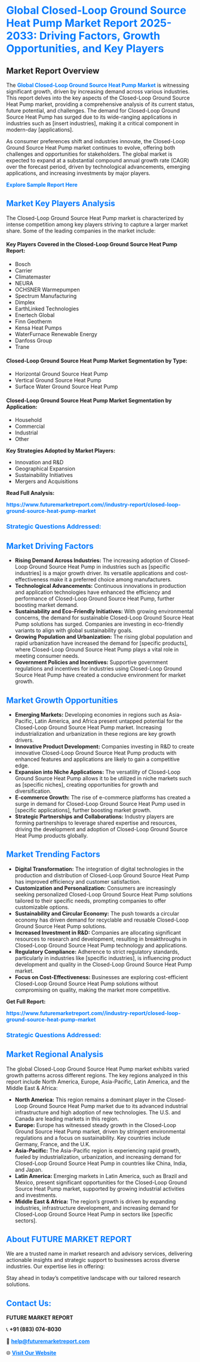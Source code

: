 <h1 style="color: #007BFF;">Global Closed-Loop Ground Source Heat Pump Market Report 2025-2033: Driving Factors, Growth Opportunities, and Key Players</h1>

<section id="overview">
<h2>Market Report Overview</h2>
<p>The <a href="https://www.futuremarketreport.com//industry-report/closed-loop-ground-source-heat-pump-market" style="color: #007BFF; text-decoration: none;"><strong>Global Closed-Loop Ground Source Heat Pump Market</strong></a> is witnessing significant growth, driven by increasing demand across various industries. This report delves into the key aspects of the Closed-Loop Ground Source Heat Pump market, providing a comprehensive analysis of its current status, future potential, and challenges. The demand for Closed-Loop Ground Source Heat Pump has surged due to its wide-ranging applications in industries such as [insert industries], making it a critical component in modern-day [applications].</p>
<p>As consumer preferences shift and industries innovate, the Closed-Loop Ground Source Heat Pump market continues to evolve, offering both challenges and opportunities for stakeholders. The global market is expected to expand at a substantial compound annual growth rate (CAGR) over the forecast period, driven by technological advancements, emerging applications, and increasing investments by major players.</p>
</section>

<section id="overview">
<p><a href="https://www.futuremarketreport.com//request-sample/reportId=84878" style="color: #007BFF; text-decoration: none;"><strong>Explore Sample Report Here</strong></a></p>
</section>

<section id="key-players">
<h2 style="color: #007BFF;">Market Key Players Analysis</h2>
<p>The Closed-Loop Ground Source Heat Pump market is characterized by intense competition among key players striving to capture a larger market share. Some of the leading companies in the market include:</p>
<h4>Key Players Covered in the Closed-Loop Ground Source Heat Pump Report:</h4>
<ul><li>Bosch</li><li>Carrier</li><li>Climatemaster</li><li>NEURA</li><li>OCHSNER Warmepumpen</li><li>Spectrum Manufacturing</li><li>Dimplex</li><li>EarthLinked Technologies</li><li>Enertech Global</li><li>Finn Geotherm</li><li>Kensa Heat Pumps</li><li>WaterFurnace Renewable Energy</li><li>Danfoss Group</li><li>Trane</li></ul>
<h4>Closed-Loop Ground Source Heat Pump Market Segmentation by Type:</h4>
<ul><li>Horizontal Ground Source Heat Pump</li><li>Vertical Ground Source Heat Pump</li><li>Surface Water Ground Source Heat Pump</li></ul>

<h4>Closed-Loop Ground Source Heat Pump Market Segmentation by Application:</h4>
<ul><li>Household</li><li>Commercial</li><li>Industrial</li><li>Other</li></ul>
<p><strong>Key Strategies Adopted by Market Players:</strong></p>
<ul>
<li>Innovation and R&D</li>
<li>Geographical Expansion</li>
<li>Sustainability Initiatives</li>
<li>Mergers and Acquisitions</li>
</ul>
</section>

<section>
<p><strong>Read Full Analysis: </strong></p><a href="https://www.futuremarketreport.com//industry-report/closed-loop-ground-source-heat-pump-market" style="color: #007BFF; text-decoration: none;"><strong>https://www.futuremarketreport.com//industry-report/closed-loop-ground-source-heat-pump-market</strong></a>
<h3 style="color: #007BFF;">Strategic Questions Addressed:</h3>
</section>

<section id="driving-factors">
<h2 style="color: #007BFF;">Market Driving Factors</h2>
<ul>
<li><strong>Rising Demand Across Industries:</strong> The increasing adoption of Closed-Loop Ground Source Heat Pump in industries such as [specific industries] is a major growth driver. Its versatile applications and cost-effectiveness make it a preferred choice among manufacturers.</li>
<li><strong>Technological Advancements:</strong> Continuous innovations in production and application technologies have enhanced the efficiency and performance of Closed-Loop Ground Source Heat Pump, further boosting market demand.</li>
<li><strong>Sustainability and Eco-Friendly Initiatives:</strong> With growing environmental concerns, the demand for sustainable Closed-Loop Ground Source Heat Pump solutions has surged. Companies are investing in eco-friendly variants to align with global sustainability goals.</li>
<li><strong>Growing Population and Urbanization:</strong> The rising global population and rapid urbanization have increased the demand for [specific products], where Closed-Loop Ground Source Heat Pump plays a vital role in meeting consumer needs.</li>
<li><strong>Government Policies and Incentives:</strong> Supportive government regulations and incentives for industries using Closed-Loop Ground Source Heat Pump have created a conducive environment for market growth.</li>
</ul>
</section>

<section id="growth-opportunities">
<h2 style="color: #007BFF;">Market Growth Opportunities</h2>
<ul>
<li><strong>Emerging Markets:</strong> Developing economies in regions such as Asia-Pacific, Latin America, and Africa present untapped potential for the Closed-Loop Ground Source Heat Pump market. Increasing industrialization and urbanization in these regions are key growth drivers.</li>
<li><strong>Innovative Product Development:</strong> Companies investing in R&D to create innovative Closed-Loop Ground Source Heat Pump products with enhanced features and applications are likely to gain a competitive edge.</li>
<li><strong>Expansion into Niche Applications:</strong> The versatility of Closed-Loop Ground Source Heat Pump allows it to be utilized in niche markets such as [specific niches], creating opportunities for growth and diversification.</li>
<li><strong>E-commerce Growth:</strong> The rise of e-commerce platforms has created a surge in demand for Closed-Loop Ground Source Heat Pump used in [specific applications], further boosting market growth.</li>
<li><strong>Strategic Partnerships and Collaborations:</strong> Industry players are forming partnerships to leverage shared expertise and resources, driving the development and adoption of Closed-Loop Ground Source Heat Pump products globally.</li>
</ul>
</section>

<section id="trending-factors">
<h2 style="color: #007BFF;">Market Trending Factors</h2>
<ul>
<li><strong>Digital Transformation:</strong> The integration of digital technologies in the production and distribution of Closed-Loop Ground Source Heat Pump has improved efficiency and customer satisfaction.</li>
<li><strong>Customization and Personalization:</strong> Consumers are increasingly seeking personalized Closed-Loop Ground Source Heat Pump solutions tailored to their specific needs, prompting companies to offer customizable options.</li>
<li><strong>Sustainability and Circular Economy:</strong> The push towards a circular economy has driven demand for recyclable and reusable Closed-Loop Ground Source Heat Pump solutions.</li>
<li><strong>Increased Investment in R&D:</strong> Companies are allocating significant resources to research and development, resulting in breakthroughs in Closed-Loop Ground Source Heat Pump technology and applications.</li>
<li><strong>Regulatory Compliance:</strong> Adherence to strict regulatory standards, particularly in industries like [specific industries], is influencing product development and quality in the Closed-Loop Ground Source Heat Pump market.</li>
<li><strong>Focus on Cost-Effectiveness:</strong> Businesses are exploring cost-efficient Closed-Loop Ground Source Heat Pump solutions without compromising on quality, making the market more competitive.</li>
</ul>
</section>

<section>
<p><strong>Get Full Report: </strong></p><a href="https://www.futuremarketreport.com//industry-report/closed-loop-ground-source-heat-pump-market" style="color: #007BFF; text-decoration: none;"><strong>https://www.futuremarketreport.com//industry-report/closed-loop-ground-source-heat-pump-market</strong></a>
<h3 style="color: #007BFF;">Strategic Questions Addressed:</h3>
</section>


<section id="regional-analysis">
<h2 style="color: #007BFF;">Market Regional Analysis</h2>
<p>The global Closed-Loop Ground Source Heat Pump market exhibits varied growth patterns across different regions. The key regions analyzed in this report include North America, Europe, Asia-Pacific, Latin America, and the Middle East & Africa:</p>
<ul>
<li><strong>North America:</strong> This region remains a dominant player in the Closed-Loop Ground Source Heat Pump market due to its advanced industrial infrastructure and high adoption of new technologies. The U.S. and Canada are leading markets in this region.</li>
<li><strong>Europe:</strong> Europe has witnessed steady growth in the Closed-Loop Ground Source Heat Pump market, driven by stringent environmental regulations and a focus on sustainability. Key countries include Germany, France, and the U.K.</li>
<li><strong>Asia-Pacific:</strong> The Asia-Pacific region is experiencing rapid growth, fueled by industrialization, urbanization, and increasing demand for Closed-Loop Ground Source Heat Pump in countries like China, India, and Japan.</li>
<li><strong>Latin America:</strong> Emerging markets in Latin America, such as Brazil and Mexico, present significant opportunities for the Closed-Loop Ground Source Heat Pump market, supported by growing industrial activities and investments.</li>
<li><strong>Middle East & Africa:</strong> The region’s growth is driven by expanding industries, infrastructure development, and increasing demand for Closed-Loop Ground Source Heat Pump in sectors like [specific sectors].</li>
</ul>
</section>

<footer>
<h2 style="color: #007BFF;">About FUTURE MARKET REPORT</h2>
<p>We are a trusted name in market research and advisory services, delivering actionable insights and strategic support to businesses across diverse industries. Our expertise lies in offering:</p>

<p>Stay ahead in today’s competitive landscape with our tailored research solutions.</p>

<h2 style="color: #007BFF;">Contact Us:</h2>
<p><strong>FUTURE MARKET REPORT</strong></p>
<p>📞 <strong>+91 (883) 074-8030</strong></p>
<p>📧 <strong><a href="mailto:help@futuremarketreport.com" style="color: #007BFF;">help@futuremarketreport.com</a></strong></p>
<p>🌐 <strong><a href="https://www.futuremarketreport.com/" style="color: #007BFF;">Visit Our Website</a></strong></p>
</footer>